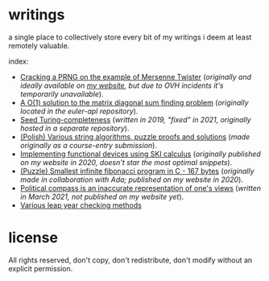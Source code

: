 # writings
a single place to collectively store every bit of my writings i deem at least remotely valuable.

index:
 * [Cracking a PRNG on the example of Mersenne Twister](p1.md) (_originally and ideally available on [my website](http://palaiologos.rocks/?id=9), but due to OVH incidents it's temporarily unavailable_).
 * [A O(1) solution to the matrix diagonal sum finding problem](pe28.pdf) (_originally located in the euler-apl repository_).
 * [Seed Turing-completeness](tc-seed.pdf) (_written in 2019, "fixed" in 2021, originally hosted in a separate repository_).
 * [(Polish) Various string algorithms, puzzle proofs and solutions](tasks.pdf) (_made originally as a course-entry submission_).
 * [Implementing functional devices using SKI calculus](ski.pdf) (_originally published on my website in 2020, doesn't star the most optimal snippets_).
 * [(Puzzle) Smallest infinite fibonacci program in C - 167 bytes](fib.c) (_originally made in collaboration with Ada; published on my website in 2020_).
 * [Political compass is an inaccurate representation of one's views](compass.md) (_written in March 2021, not published on my website yet_).
 * [Various leap year checking methods](leap.c)

# license

All rights reserved, don't copy, don't redistribute, don't modify without an explicit permission.
